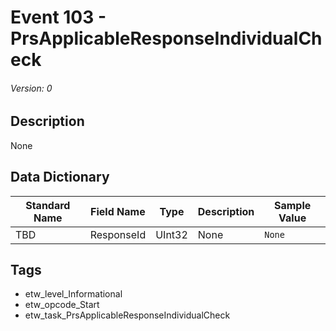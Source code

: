 # Event 103 - PrsApplicableResponseIndividualCheck
###### Version: 0

## Description
None

## Data Dictionary
|Standard Name|Field Name|Type|Description|Sample Value|
|---|---|---|---|---|
|TBD|ResponseId|UInt32|None|`None`|

## Tags
* etw_level_Informational
* etw_opcode_Start
* etw_task_PrsApplicableResponseIndividualCheck